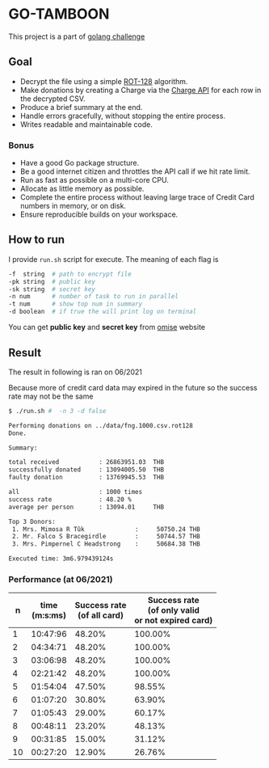 # GO-TAMBOON

This project is a part of [golang challenge][3]

## Goal

* Decrypt the file using a simple [ROT-128][2] algorithm.
* Make donations by creating a Charge via the [Charge API][0] for each row in the
decrypted CSV.
* Produce a brief summary at the end.
* Handle errors gracefully, without stopping the entire process.
* Writes readable and maintainable code.

### Bonus

* Have a good Go package structure.
* Be a good internet citizen and throttles the API call if we hit rate limit.
* Run as fast as possible on a multi-core CPU.
* Allocate as little memory as possible.
* Complete the entire process without leaving large trace of Credit Card numbers
in memory, or on disk.
* Ensure reproducible builds on your workspace.

## How to run

I provide `run.sh` script for execute. The meaning of each flag is

``` bash
-f  string  # path to encrypt file
-pk string  # public key
-sk string  # secret key
-n num      # number of task to run in parallel
-t num      # show top num in summary
-d boolean  # if true the will print log on terminal
```

You can get **public key** and **secret key** from [omise][4] website

## Result

The result in following is ran on 06/2021

Because more of credit card data may expired in the future so the success rate may not be the same

``` bash
$ ./run.sh #  -n 3 -d false

Performing donations on ../data/fng.1000.csv.rot128
Done.

Summary:

total received           : 26863951.03  THB
successfully donated     : 13094005.50  THB
faulty donation          : 13769945.53  THB

all                      : 1000 times
success rate             : 48.20 %
average per person       : 13094.01     THB

Top 3 Donors:
 1. Mrs. Mimosa R Tûk              :     50750.24 THB
 2. Mr. Falco S Bracegirdle        :     50744.57 THB
 3. Mrs. Pimpernel C Headstrong    :     50684.38 THB

Executed time: 3m6.979439124s
```

### Performance (at 06/2021)

| n | time <br /> (m:s:ms) | Success rate <br /> (of all card) |Success rate <br /> (of only valid <br />or not expired card) |
| ----------- | ----------- | ----------- | ----------- |
| 1 | 10:47:96 | 48.20% | 100.00% |
| 2 | 04:34:71 | 48.20% | 100.00% |
| 3 | 03:06:98 | 48.20% | 100.00% |
| 4 | 02:21:42 | 48.20% | 100.00% |
| 5 | 01:54:04 | 47.50% | 98.55% |
| 6 | 01:07:20 | 30.80% | 63.90% |
| 7 | 01:05:43 | 29.00% | 60.17% |
| 8 | 00:48:11 | 23.20% | 48.13% |
| 9 | 00:31:85 | 15.00% | 31.12% |
| 10 | 00:27:20 | 12.90% | 26.76% |

 [0]: https://www.omise.co/charges-api
 [1]: https://en.wikipedia.org/wiki/Caesar_cipher
 [2]: https://play.golang.org/p/dCWYyWPHwj4
 [3]: https://github.com/opn-ooo/challenges/tree/master/challenge-go
 [4]: https://www.omise.co
